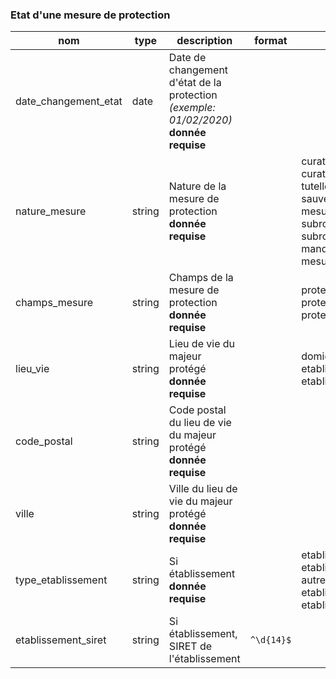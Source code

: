 ### Etat d'une mesure de protection

|nom|type|description|format|enum|
|-|-|-|-|-|
|date_changement_etat|date|Date de changement d'état de la protection *(exemple: 01/02/2020)*<br>**donnée requise**|||
|nature_mesure|string|Nature de la mesure de protection<br>**donnée requise**||curatelle_simple<br>curatelle_renforcee<br>tutelle<br>sauvegarde_justice<br>mesure_accompagnement_judiciaire<br>subroge_curateur<br>subroge_tuteur<br>mandat_protection_future<br>mesure_ad_hoc|
|champs_mesure|string|Champs de la mesure de protection<br>**donnée requise**||protection_bien<br>protection_personne<br>protection_bien_personne|
|lieu_vie|string|Lieu de vie du majeur protégé<br>**donnée requise**||domicile<br>etablissement<br>etablissement_conservation_domicile|
|code_postal|string|Code postal du lieu de vie du majeur protégé<br>**donnée requise**|||
|ville|string|Ville du lieu de vie du majeur protégé<br>**donnée requise**|||
|type_etablissement|string|Si établissement<br>**donnée requise**||etablissement_handicapes<br>etablissement_personne_agee<br>autre_etablissement_s_ms<br>etablissement_hospitalier<br>etablissement_psychiatrique|
|etablissement_siret|string|Si établissement, SIRET de l'établissement|`^\d{14}$`||
